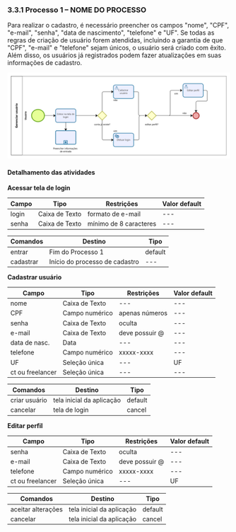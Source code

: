 ### 3.3.1 Processo 1 – NOME DO PROCESSO

Para realizar o cadastro, é necessário preencher os campos "nome", "CPF", "e-mail", "senha", "data de nascimento", "telefone" e "UF". Se todas as regras de criação de usuário forem atendidas, incluindo a garantia de que "CPF", "e-mail" e "telefone" sejam únicos, o usuário será criado com êxito. Além disso, os usuários já registrados podem fazer atualizações em suas informações de cadastro.

![Exemplo de um Modelo BPMN do PROCESSO 1](images/processo1.png "Modelo BPMN do Processo 1.")

#### Detalhamento das atividades

**Acessar tela de login**

| **Campo**       | **Tipo**         | **Restrições**          | **Valor default** |
| ---             | ---              | ---                     | ---               |
| login           | Caixa de Texto   | formato de e-mail       | ---               |
| senha           | Caixa de Texto   | mínimo de 8 caracteres  | ---               |

| **Comandos**         |  **Destino**                   | **Tipo**        |
| ---                  | ---                            | ---             |
| entrar               | Fim do Processo 1              | default         |
| cadastrar            | Início do processo de cadastro | ---             |


**Cadastrar usuário**

| **Campo**       | **Tipo**         | **Restrições**          | **Valor default** |
| ---             | ---              | ---                     | ---               |
| nome            | Caixa de Texto   | ---                     | ---               |
| CPF             | Campo numérico   | apenas números          | ---               |
| senha           | Caixa de Texto   | oculta                  | ---               |
| e-mail          | Caixa de Texto   | deve possuir @          | ---               |
| data de nasc.   | Data             | ---                     | ---               |
| telefone        | Campo numérico   | xxxxx-xxxx              | ---               |
| UF              | Seleção única    | ---                     | UF                |
| ct ou freelancer| Seleção única    | ---                     | ---               |

| **Comandos**         |  **Destino**                   | **Tipo**        |
| ---                  | ---                            | ---             |
| criar usuário        | tela inicial da aplicação      | default         |
| cancelar             | tela de login                  | cancel          |


**Editar perfil**

| **Campo**       | **Tipo**         | **Restrições**          | **Valor default** |
| ---             | ---              | ---                     | ---               |
| senha           | Caixa de Texto   | oculta                  | ---               |
| e-mail          | Caixa de Texto   | deve possuir @          | ---               |
| telefone        | Campo numérico   | xxxxx-xxxx              | ---               |
| ct ou freelancer| Seleção única    | ---                     | UF                |

| **Comandos**         |  **Destino**                   | **Tipo**        |
| ---                  | ---                            | ---             |
| aceitar alterações   | tela inicial da aplicação      | default         |
| cancelar             | tela inicial da aplicação      | cancel          |
